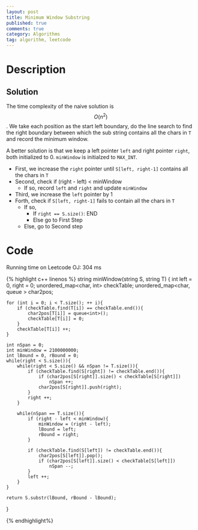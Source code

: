 ```yaml
---
layout: post
title: Minimum Window Substring 
published: true
comments: true
category: Algorithms
tag: algorithm, leetcode
---
```



# Description


## Solution

The time complexity of the naive solution is $$O(n^2)$$. We take each position as the start left boundary, do the line search to find the right boundary between which the sub string contains all the chars in ``T`` and record the minimum window.

A better solution is that we keep a left pointer ``left`` and right pointer ``right``, both initialized to 0. ``minWindow`` is initialzed to ``MAX_INT``.

- First, we increase the ``right`` pointer until ``S[left, right-1]`` contains all the chars in ``T``
- Second, check if (right - left) < minWindow
    - If so, record ``left`` and ``right`` and update ``minWindow``
- Third, we increase the ``left`` pointer by 1
- Forth, check if ``S[left, right-1]`` fails to contain all the chars in ``T``
    - If so, 
        - If ``right == S.size()``: END
        - Else go to First Step
    - Else, go to Second step

# Code

Running time on Leetcode OJ: 304 ms

{% highlight c++ linenos %}
string minWindow(string S, string T) {
    int left = 0, right = 0;
    unordered_map<char, int> checkTable;
    unordered_map<char, queue<int> > char2pos;

    for (int i = 0; i < T.size(); ++ i){
    	if (checkTable.find(T[i]) == checkTable.end()){
    		char2pos[T[i]] = queue<int>();
    		checkTable[T[i]] = 0;
    	}
    	checkTable[T[i]] ++;
    }
    
    int nSpan = 0;        
    int minWindow = 2100000000;
    int lBound = 0, rBound = 0;
    while(right < S.size()){
    	while(right < S.size() && nSpan != T.size()){
    		if (checkTable.find(S[right]) != checkTable.end()){
    			if (char2pos[S[right]].size() < checkTable[S[right]])
    				nSpan ++;
    			char2pos[S[right]].push(right);
    		}
    		right ++;    		
    	}
		
    	while(nSpan == T.size()){
    		if (right - left < minWindow){
    			minWindow = (right - left);
    			lBound = left;
    			rBound = right;
    		}
    		
    		if (checkTable.find(S[left]) != checkTable.end()){
    			char2pos[S[left]].pop();
    			if (char2pos[S[left]].size() < checkTable[S[left]])
    				nSpan --;
    		}
    		left ++;
    	}        	
    }

    return S.substr(lBound, rBound - lBound);
}

{% endhighlight%}